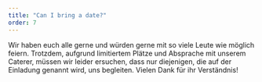 ```yaml
---
title: "Can I bring a date?"
order: 7
---
```


Wir haben euch alle gerne und würden gerne mit so viele Leute wie möglich feiern. Trotzdem, aufgrund limitiertem Plätze und Absprache mit unserem Caterer, müssen wir leider ersuchen, dass nur diejenigen, die auf der Einladung genannt wird, uns begleiten. Vielen Dank für ihr Verständnis!

